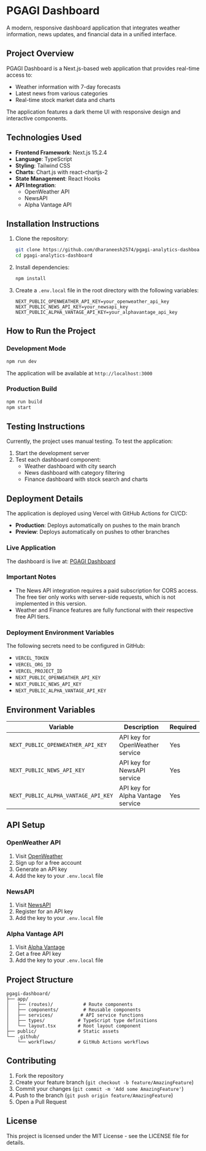 # PGAGI Dashboard

A modern, responsive dashboard application that integrates weather information, news updates, and financial data in a unified interface.

## Project Overview

PGAGI Dashboard is a Next.js-based web application that provides real-time access to:
- Weather information with 7-day forecasts
- Latest news from various categories
- Real-time stock market data and charts

The application features a dark theme UI with responsive design and interactive components.

## Technologies Used

- **Frontend Framework**: Next.js 15.2.4
- **Language**: TypeScript
- **Styling**: Tailwind CSS
- **Charts**: Chart.js with react-chartjs-2
- **State Management**: React Hooks
- **API Integration**:
  - OpenWeather API
  - NewsAPI
  - Alpha Vantage API

## Installation Instructions

1. Clone the repository:
   ```bash
   git clone https://github.com/dharaneesh2574/pgagi-analytics-dashboard.git
   cd pgagi-analytics-dashboard
   ```

2. Install dependencies:
   ```bash
   npm install
   ```

3. Create a `.env.local` file in the root directory with the following variables:
   ```env
   NEXT_PUBLIC_OPENWEATHER_API_KEY=your_openweather_api_key
   NEXT_PUBLIC_NEWS_API_KEY=your_newsapi_key
   NEXT_PUBLIC_ALPHA_VANTAGE_API_KEY=your_alphavantage_api_key
   ```

## How to Run the Project

### Development Mode
```bash
npm run dev
```
The application will be available at `http://localhost:3000`

### Production Build
```bash
npm run build
npm start
```

## Testing Instructions

Currently, the project uses manual testing. To test the application:

1. Start the development server
2. Test each dashboard component:
   - Weather dashboard with city search
   - News dashboard with category filtering
   - Finance dashboard with stock search and charts

## Deployment Details

The application is deployed using Vercel with GitHub Actions for CI/CD:

- **Production**: Deploys automatically on pushes to the main branch
- **Preview**: Deploys automatically on pushes to other branches

### Live Application
The dashboard is live at: [PGAGI Dashboard](https://pgagi-dashboard-9gsip2zuy-dharaneeshs-projects-becc7bb0.vercel.app)

### Important Notes
- The News API integration requires a paid subscription for CORS access. The free tier only works with server-side requests, which is not implemented in this version.
- Weather and Finance features are fully functional with their respective free API tiers.

### Deployment Environment Variables

The following secrets need to be configured in GitHub:
- `VERCEL_TOKEN`
- `VERCEL_ORG_ID`
- `VERCEL_PROJECT_ID`
- `NEXT_PUBLIC_OPENWEATHER_API_KEY`
- `NEXT_PUBLIC_NEWS_API_KEY`
- `NEXT_PUBLIC_ALPHA_VANTAGE_API_KEY`

## Environment Variables

| Variable | Description | Required |
|----------|-------------|----------|
| `NEXT_PUBLIC_OPENWEATHER_API_KEY` | API key for OpenWeather service | Yes |
| `NEXT_PUBLIC_NEWS_API_KEY` | API key for NewsAPI service | Yes |
| `NEXT_PUBLIC_ALPHA_VANTAGE_API_KEY` | API key for Alpha Vantage service | Yes |

## API Setup

### OpenWeather API
1. Visit [OpenWeather](https://openweathermap.org/)
2. Sign up for a free account
3. Generate an API key
4. Add the key to your `.env.local` file

### NewsAPI
1. Visit [NewsAPI](https://newsapi.org/)
2. Register for an API key
3. Add the key to your `.env.local` file

### Alpha Vantage API
1. Visit [Alpha Vantage](https://www.alphavantage.co/)
2. Get a free API key
3. Add the key to your `.env.local` file

## Project Structure

```
pgagi-dashboard/
├── app/
│   ├── (routes)/           # Route components
│   ├── components/         # Reusable components
│   ├── services/          # API service functions
│   ├── types/            # TypeScript type definitions
│   └── layout.tsx        # Root layout component
├── public/               # Static assets
└── .github/
    └── workflows/        # GitHub Actions workflows
```

## Contributing

1. Fork the repository
2. Create your feature branch (`git checkout -b feature/AmazingFeature`)
3. Commit your changes (`git commit -m 'Add some AmazingFeature'`)
4. Push to the branch (`git push origin feature/AmazingFeature`)
5. Open a Pull Request

## License

This project is licensed under the MIT License - see the LICENSE file for details.
